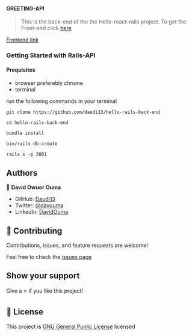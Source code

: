 #### GREETING-API
> This is the back-end of the the Hello-react-rails project. To get the Front-end click [here](https://github.com/daudi13/hello-rails-back-end)

[Frontend link](https://github.com/daudi13/hello-react-front-end)

### Getting Started with Rails-API

#### Prequisites 
- browser preferebly chrome
- terminal

run the following commands in your terminal

`git clone https://github.com/daudi13/hello-rails-back-end`

`cd hello-rails-back-end`

`bundle install`

`bin/rails db:create`

`rails s -p 3001`


## Authors

👤 **David Owuor Ouma**

- GitHub: [Daudi13](https://github.com/daudi13/)
- Twitter: [@davouma](https://twitter.com/mwapesamuel4)
- LinkedIn: [DavidOuma](https://www.linkedin.com/in/david-owour-ouma/)

## 🤝 Contributing

Contributions, issues, and feature requests are welcome!

Feel free to check the [issues page](https://github.com/daudi13/Recipe-app/issues)

## Show your support

Give a ⭐️ if you like this project!

## 📝 License
This project is [GNU General Punlic License](./LICENSE) licensed